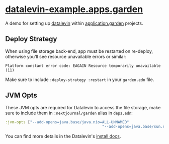 # [datalevin-example.apps.garden](https://datalevin-example.apps.garden)

A demo for setting up [datalevin](https://github.com/juji-io/datalevin?tab=readme-ov-file#datalevin) within [application.garden](https://application.garden) projects.


## Deploy Strategy
When using file storage back-end, app must be restarted on re-deploy, otherwise you'll see resource unavailable errors or similar:

`Platform constant error code: EAGAIN Resource temporarily unavailable (11)`

Make sure to include `:deploy-strategy :restart` in your `garden.edn` file.

## JVM Opts
These JVM opts are required for Datalevin to access the file storage, make sure to include them in `:nextjournal/garden` alias in `deps.edn`:

```clojure
:jvm-opts ["--add-opens=java.base/java.nio=ALL-UNNAMED"
                                           "--add-opens=java.base/sun.nio.ch=ALL-UNNAMED"]
```

You can find more details in the Datalevin's [install docs](https://github.com/juji-io/datalevin/blob/master/doc/install.md#clojure-library).
